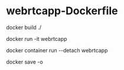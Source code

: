 # webrtcapp-Dockerfile

docker build ./

docker run -it webrtcapp

docker container run --detach webrtcapp

docker save -o 
